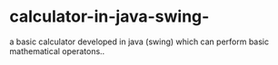 # calculator-in-java-swing-
a basic calculator developed in java (swing) which can perform basic mathematical operatons.. 
